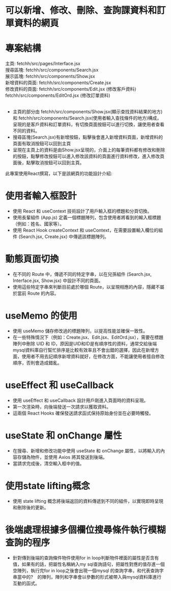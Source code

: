 # 可以新增、修改、刪除、查詢課資料和訂單資料的網頁

# 專案結構
主頁: fetchh/src/pages/Interface.jsx <br>
搜尋區塊: fetchh/src/components/Search.jsx <br>
展示區塊: fetchh/src/components/Show.jsx <br>
新增資料的頁面: fetchh/src/components/Create.jsx<br>
修改資料的頁面: fetchh/src/components/Edit.jsx (修改客戶資料) fetchh/src/components/EditOrd.jsx (修改訂單資料) <br>
<br>
- 主頁的部分由 fetchh/src/components/Show.jsx(顯示查找資料結果的地方) 和 fetchh/src/components/Search.jsx(使用者輸入查找條件的地方)構成，呈現的是客戶資料和訂單資料，有切換頁面按鈕可以進行切換，讓使用者查看不同的資料。
- 搜尋區塊(Search.jsx)有新增按鈕，點擊後會進入新增資料頁面，新增資料的頁面有取消按鈕可以回到主頁
- 呈現在主頁上的資料是由Show.jsx呈現的，介面上的每筆資料都有修改和刪除的按鈕，點擊修改按鈕可以進入修改該資料的頁面進行資料修改，進入修改頁面後，點擊取消按鈕可以回到主頁。

此專案使用React撰寫，以下是該網頁的功能設計介紹:

# 使用者輸入框設計
- 使用 React 和 useContext 技術設計了用戶輸入框的標題和分頁切換。
 - 使用長輩組件 (App.js) 定義一個標題陣列，包含使用者將看到的輸入框標題（例如：姓名、國家等）。
 - 使用 React Hook createContext 和 useContext，在需要設置輸入欄位的組件 (Search.jsx, Create.jsx) 中傳遞該標題陣列。

# 動態頁面切換
- 在不同的 Route 中，傳遞不同的特定字串，以在兒孫組件 (Search.jsx, Interface.jsx, Show.jsx) 中設計不同的頁面。
- 使用這些特定字串來判斷目前處於哪個 Route，以呈現相應的內容，隱藏不屬於當前 Route 的內容。

# useMemo 的使用
- 使用 useMemo 儲存修改過的標題陣列，以提高性能並確保一致性。
- 在一些特殊情況下（例如：Create.jsx、Edit.jsx、EditOrd.jsx），需要在標題陣列中刪除 UID 和 ID，原因是UID和ID是有順序性的資料，通常交給後端mysql資料庫自行幫忙排序是比較有效率且不會出錯的選擇，因此在新增方面，使用者不用去記順序新增資料就好，在修改方面，不能讓使用者擅自修改順序，否則會造成錯亂。
# useEffect 和 useCallback

- 使用 useEffect 和 useCallback 設計用戶剛進入頁面時的資料呈現。
- 第一次渲染時，向後端發送一次請求以獲取資料。
- 這兩個 React Hooks 確保發送請求函式保持原始身份並在必要時觸發。

# useState 和 onChange 屬性

- 在搜尋、新增和修改功能中使用 useState 和 onChange 屬性，以將輸入的內容存儲為物件，並使用 Axios 將其發送到後端。
- 當請求完成後，清空輸入框中的值。

# 使用state lifting概念
- 使用 state lifting 概念將後端返回的資料傳遞到不同的組件，以實現即時呈現和刪除後的更新。

# 後端處理根據多個欄位搜尋條件執行模糊查詢的程序
- 針對傳到後端的查詢條件物件使用for in loop判斷物件裡面的屬性是否含有值，如果有的話，把屬性名稱納入my sql查詢語句，把屬性對應的值存進一個空陣列，執行完for in loop之後會出現一個mysql 的查詢字串，和代表查詢字串當中的?　的陣列，陣列和字串會以參數的形式被帶入與mysql資料庫進行互動的函式。





